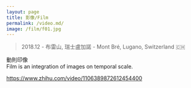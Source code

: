 ```yaml
---
layout: page
title: 影像/Film
permalink: /video.md/
image: /film/f01.jpg
---
```

> 2018.12 - 布雷山, 瑞士盧加諾 - Mont Bré, Lugano, Switzerland 🇨🇭

動則印像  
Film is an integration of images on temporal scale.

https://www.zhihu.com/video/1106389872612454400
